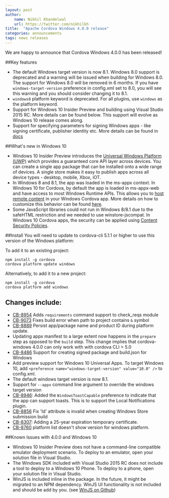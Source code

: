 ```yaml
---
layout: post
author:
    name: Nikhil Khandelwal
    url: https://twitter.com/nikhilkh
title:  "Apache Cordova Windows 4.0.0 release"
categories: announcements
tags: news releases
---
```


We are happy to announce that Cordova Windows 4.0.0 has been released!

##Key features
* The default Windows target version is now 8.1. Windows 8.0 support is deprecated and a warning will be issued when building for Windows 8.0. The support for Windows 8.0 will be removed in 6 months. If you have `windows-target-version` preference in config.xml set to 8.0, you will see this warning and you should consider changing it to 8.1.
* `windows8` platform keyword is deprecated. For all plugins, use `windows` as the platform keyword.  
* Support for Windows 10 Insider Preview and building using Visual Studio 2015 RC. More details can be found below. This support will evolve as Windows 10 release comes along.
* Support for specifying parameters for signing Windows apps - like signing certificate, publisher identity etc. More details can be found in [docs](http://cordova.apache.org/docs/en/dev/guide_platforms_win8_packaging.md.html#Windows%20Plugins)

##What's new in Windows 10
* Windows 10 Insider Preview introduces the [Universal Windows Platform (UWP)](https://msdn.microsoft.com/en-us/library/windows/apps/dn894631.aspx) which provides a guaranteed core API layer across devices. You can create a single app package that can be installed onto a wide range of devices. A single store makes it easy to publish apps across all device types - desktop, mobile, Xbox, iOT.
* In Windows 8 and 8.1, the app was loaded in the ms-appx  context. In Windows 10 for Cordova, by default the app is loaded in ms-appx-web  and have access to most Windows Runtime APIs. This allows you to [host remote content](https://msdn.microsoft.com/en-us/library/windows/apps/dn705792.aspx) in your Windows Cordova app. More details on how to customize this behavior can be found [here](http://cordova.apache.org/docs/en/dev/guide_platforms_win8_win10-support.md.html#Cordova%20for%20Windows%2010).
* Some JavaScript libraries could not run in Windows 8/8.1 due to the safeHTML restriction and we needed to use winstore-jscompat. In Windows 10 Cordova apps, the security can be applied using [Content Security Policies](http://content-security-policy.com/).

<!--more-->
##Install
You will need to update to cordova-cli 5.1.1 or higher to use this version of the Windows platform:

To add it to an existing project:

    npm install -g cordova
    cordova platform update windows

Alternatively, to add it to a new project:

    npm install -g cordova
    cordova platform add windows

## Changes include:

* [CB-8954](https://issues.apache.org/jira/browse/CB-8954) Adds `requirements` command support to check_reqs module
* [CB-9073](https://issues.apache.org/jira/browse/CB-9073) Fixes build error when path to project contains `&` symbol
* [CB-8889](https://issues.apache.org/jira/browse/CB-8889) Persist app/package name and product ID during platform update.
* Updating appx manifest to a large extent now happens in the `prepare` step as opposed to the `build` step. This change implies that cordova-windows 4.0.0 can only work with with cordova CLI > 5.0
* [CB-8486](https://issues.apache.org/jira/browse/CB-8486) Support for creating signed package and build.json for Windows
* Add preview support for Windows 10 Universal Apps. To target Windows 10, add `<preference name="windows-target-version" value="10.0" />` to config.xml.
* The default windows target version is now 8.1.
* Support for `--appx` command line argument to override the windows target version
* [CB-8946](https://issues.apache.org/jira/browse/CB-8946): Added the `WindowsToastCapable` preference to indicate that the app can support toasts.  This is to support the Local Notifications plugin.
* [CB-8856](https://issues.apache.org/jira/browse/CB-8856) Fix 'Id' attribute is invalid when creating Windows Store submission build
* [CB-8307](https://issues.apache.org/jira/browse/CB-8307): Adding a 25-year expiration temporary certificate.
* [CB-8760](https://issues.apache.org/jira/browse/CB-8760) platform list doesn't show version for windows platform.

##Known Issues with 4.0.0 and Windows 10

* Windows 10 Insider Preview does not have a command-line compatible emulator deployment scenario.  To deploy to an emulator, open your solution file in Visual Studio.
* The Windows SDK included with Visual Studio 2015 RC does not include a tool to deploy to a Windows 10 Phone.  To deploy to a phone, open your solution file in Visual Studio.
* WinJS is included inline in the package.  In the future, it might be migrated to an NPM dependency. WinJS UI functionality is not included and should be add by you. (see [WinJS on Github](http://github.com/winjs/winjs))
